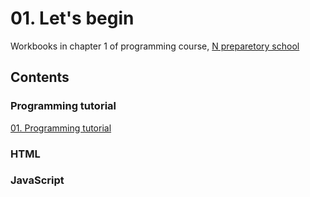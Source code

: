 # 01. Let's begin

Workbooks in chapter 1 of programming course, [N preparetory school](https://www.nnn.ed.nico/)

## Contents

### Programming tutorial

[01. Programming tutorial]()

### HTML

### JavaScript